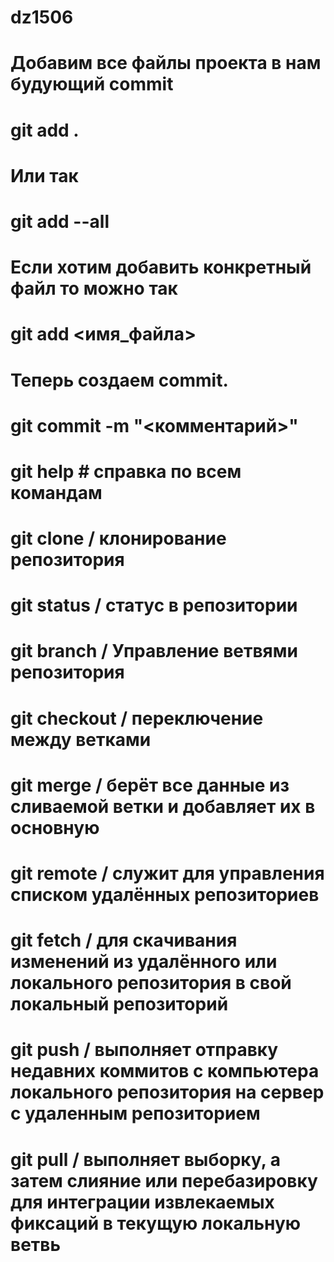 # dz1506
# Добавим все файлы проекта в нам будующий commit
# git add .
# Или так
# git add --all

# Если хотим добавить конкретный файл то можно так
# git add <имя_файла> 

# Теперь создаем commit.
# git commit -m "<комментарий>"


# git help # справка по всем командам
# git clone / клонирование репозитория
# git status / статус в репозитории
# git branch / Управление ветвями репозитория
# git checkout / переключение между ветками
# git merge / берёт все данные из сливаемой ветки и добавляет их в основную
# git remote / служит для управления списком удалённых репозиториев 
# git fetch / для скачивания изменений из удалённого или локального репозитория в свой локальный репозиторий
# git push / выполняет отправку недавних коммитов c компьютера локального репозитория на сервер с удаленным репозиторием
# git pull /  выполняет выборку, а затем слияние или перебазировку для интеграции извлекаемых фиксаций в текущую локальную ветвь
